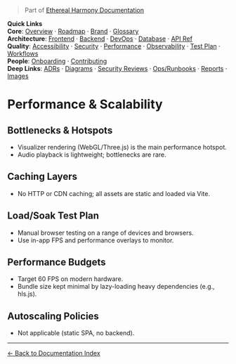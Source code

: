 > Part of [Ethereal Harmony Documentation](./README.md)

**Quick Links**  
**Core**: [Overview](./MASTER_OVERVIEW.md) · [Roadmap](./ROADMAP.md) · [Brand](./BRAND_GUIDELINES.md) · [Glossary](./GLOSSARY.md)  
**Architecture**: [Frontend](./FRONTEND.md) · [Backend](./BACKEND.md) · [DevOps](./DEVOPS.md) · [Database](./DATABASE.md) · [API Ref](./API_REFERENCE.md)  
**Quality**: [Accessibility](./ACCESSIBILITY.md) · [Security](./SECURITY.md) · [Performance](./PERFORMANCE.md) · [Observability](./OBSERVABILITY.md) · [Test Plan](./TEST_PLAN.md) · [Workflows](./WORKFLOWS.md)  
**People**: [Onboarding](./ONBOARDING.md) · [Contributing](./CONTRIBUTING.md)  
**Deep Links**: [ADRs](./ADR) · [Diagrams](./diagrams) · [Security Reviews](./security) · [Ops/Runbooks](./ops) · [Reports](./reports) · [Images](./images/ui-overview.png)

# Performance & Scalability

## Bottlenecks & Hotspots

- Visualizer rendering (WebGL/Three.js) is the main performance hotspot.
- Audio playback is lightweight; bottlenecks are rare.

## Caching Layers

- No HTTP or CDN caching; all assets are static and loaded via Vite.

## Load/Soak Test Plan

- Manual browser testing on a range of devices and browsers.
- Use in-app FPS and performance overlays to monitor.

## Performance Budgets

- Target 60 FPS on modern hardware.
- Bundle size kept minimal by lazy-loading heavy dependencies (e.g., hls.js).

## Autoscaling Policies

- Not applicable (static SPA, no backend).


---

[← Back to Documentation Index](./README.md)
